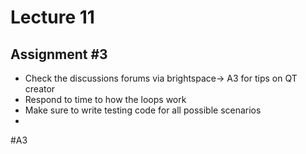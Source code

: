 # Lecture 11


## Assignment #3 
- Check the discussions forums via brightspace-> A3 for tips on QT creator
- Respond to time to how the loops work
- Make sure to write testing code for all possible scenarios
- 





#A3